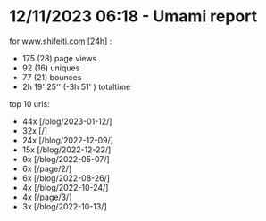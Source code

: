# 12/11/2023 06:18 - Umami report
for www.shifeiti.com [24h] :

 - 175 (28) page views
 - 92 (16) uniques
 - 77 (21) bounces
 - 2h 19' 25'' (-3h 51' ) totaltime


top 10 urls:
 - 44x [/blog/2023-01-12/]
 - 32x [/]
 - 24x [/blog/2022-12-09/]
 - 15x [/blog/2022-12-22/]
 - 9x [/blog/2022-05-07/]
 - 6x [/page/2/]
 - 6x [/blog/2022-08-26/]
 - 4x [/blog/2022-10-24/]
 - 4x [/page/3/]
 - 3x [/blog/2022-10-13/]


